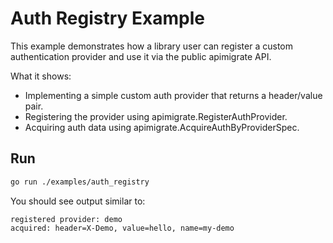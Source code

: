 # Auth Registry Example

This example demonstrates how a library user can register a custom authentication provider and use it via the public apimigrate API.

What it shows:
- Implementing a simple custom auth provider that returns a header/value pair.
- Registering the provider using apimigrate.RegisterAuthProvider.
- Acquiring auth data using apimigrate.AcquireAuthByProviderSpec.

## Run

```bash
go run ./examples/auth_registry
```

You should see output similar to:

```
registered provider: demo
acquired: header=X-Demo, value=hello, name=my-demo
```
